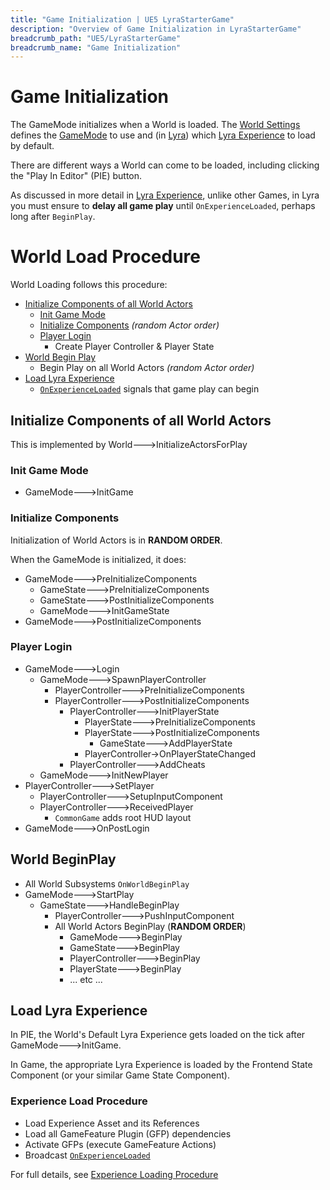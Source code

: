 ```yaml
---
title: "Game Initialization | UE5 LyraStarterGame"
description: "Overview of Game Initialization in LyraStarterGame"
breadcrumb_path: "UE5/LyraStarterGame"
breadcrumb_name: "Game Initialization"
---
```


# Game Initialization

The GameMode initializes when a World is loaded.
The [World Settings](/UE5/LyraStarterGame/Experience/#LyraWorldSettings)
defines the [GameMode](/UE5/LyraStarterGame/Experience/#LyraGameMode) to use
and (in [Lyra](/UE5/LyraStarterGame/))
which [Lyra Experience](/UE5/LyraStarterGame/Experience/)
to load by default.

There are different ways a World can come to be loaded,
including clicking the "Play In Editor" (PIE) button.

As discussed in more detail in
[Lyra Experience](/UE5/LyraStarterGame/Experience/),
unlike other Games, in Lyra you must ensure to
**delay all game play** until
`OnExperienceLoaded`, perhaps long after `BeginPlay`.


# World Load Procedure

World Loading follows this procedure:

- [Initialize Components of all World Actors](#InitializeActorsForPlay)
  - [Init Game Mode](#InitGame)
  - [Initialize Components](#InitializeComponents) *(random Actor order)*
  - [Player Login](#PlayerLogin)
    - Create Player Controller & Player State
- [World Begin Play](#BeginPlay)
  - Begin Play on all World Actors *(random Actor order)*
- [Load Lyra Experience](#LoadLyraExperience)
  - [`OnExperienceLoaded`](/UE5/LyraStarterGame/Experience/#OnExperienceLoaded)
    signals that game play can begin


<a id='InitializeActorsForPlay'></a>
## Initialize Components of all World Actors

This is implemented by World🡒InitializeActorsForPlay


<a id='InitGame'></a>
### Init Game Mode

- GameMode🡒InitGame


<a id='InitializeComponents'></a>
### Initialize Components

Initialization of World Actors is in **RANDOM ORDER**.

When the GameMode is initialized, it does:

- GameMode🡒PreInitializeComponents
  - GameState🡒PreInitializeComponents
  - GameState🡒PostInitializeComponents
  - GameMode🡒InitGameState
- GameMode🡒PostInitializeComponents


<a id='PlayerLogin'></a>
### Player Login

- GameMode🡒Login
  - GameMode🡒SpawnPlayerController
    - PlayerController🡒PreInitializeComponents
    - PlayerController🡒PostInitializeComponents
      - PlayerController🡒InitPlayerState
        - PlayerState🡒PreInitializeComponents
        - PlayerState🡒PostInitializeComponents
          - GameState🡒AddPlayerState
        - PlayerController->OnPlayerStateChanged
      - PlayerController🡒AddCheats
  - GameMode🡒InitNewPlayer
- PlayerController🡒SetPlayer
  - PlayerController🡒SetupInputComponent
  - PlayerController🡒ReceivedPlayer
    - `CommonGame` adds root HUD layout
- GameMode🡒OnPostLogin


<a id='BeginPlay'></a>
## World BeginPlay

- All World Subsystems `OnWorldBeginPlay`
- GameMode🡒StartPlay
  - GameState🡒HandleBeginPlay
    - PlayerController🡒PushInputComponent
    - All World Actors BeginPlay (**RANDOM ORDER**)
      - GameMode🡒BeginPlay
      - GameState🡒BeginPlay
      - PlayerController🡒BeginPlay
      - PlayerState🡒BeginPlay
      - ... etc ...


<a id='LoadLyraExperience'></a>
## Load Lyra Experience

In PIE, the World's Default Lyra Experience gets loaded on the tick after GameMode🡒InitGame.

In Game, the appropriate Lyra Experience is loaded by
the Frontend State Component (or your similar Game State Component).


### Experience Load Procedure

- Load Experience Asset and its References
- Load all GameFeature Plugin (GFP) dependencies
- Activate GFPs (execute GameFeature Actions)
- Broadcast [`OnExperienceLoaded`](/UE5/LyraStarterGame/Experience/#OnExperienceLoaded)

For full details, see
[Experience Loading Procedure](/UE5/LyraStarterGame/Experience/#ExperienceLoadingProcedure)

